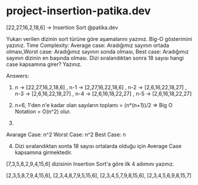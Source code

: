 # project-insertion-patika.dev
[22,27,16,2,18,6] -> Insertion Sort
@patika.dev

Yukarı verilen dizinin sort türüne göre aşamalarını yazınız. Big-O gösterimini yazınız. Time Complexity: Average case: Aradığımız sayının ortada olması,Worst case: Aradığımız sayının sonda olması, Best case: Aradığımız sayının dizinin en başında olması. Dizi sıralandıktan sonra 18 sayısı hangi case kapsamına girer? Yazınız.

Answers:

1) n -> [22,27,16,2,18,6] , n-1 -> [2,27,16,22,18,6] , n-2 -> [2,6,16,22,18,27] , n-3 -> [2,6,16,22,18,27] , n-4 -> [2,6,16,18,22,27] , n-5 -> [2,6,16,18,22,27]

2) n=6, 1'den n'e kadar olan sayıların toplamı = (n*(n+1))/2 => Big O Notation = O(n^2) olur.

3)
Avarage Case: n^2
Worst Case: n^2
Best Case: n

4) Dizi sıralandıktan sonta 18 sayısı ortalarda olduğu için Average Case kapsamına girmektedir.

[7,3,5,8,2,9,4,15,6] dizisinin Insertion Sort'a göre ilk 4 adımını yazınız.

[2,3,5,8,7,9,4,15,6], [2,3,4,8,7,9,5,15,6], [2,3,4,5,7,9,8,15,6], [2,3,4,5,6,9,8,15,7]
